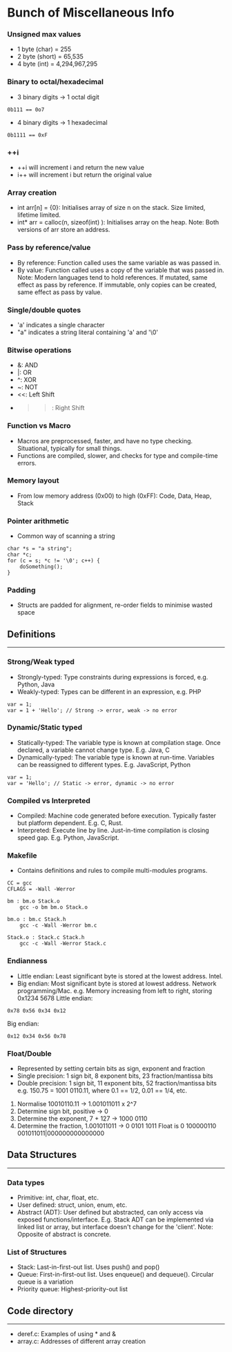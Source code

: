 # Bunch of Miscellaneous Info

### Unsigned max values
- 1 byte (char) = 255
- 2 byte (short) = 65,535
- 4 byte (int) = 4,294,967,295

### Binary to octal/hexadecimal
- 3 binary digits -> 1 octal digit
```
0b111 == 0o7
```
- 4 binary digits -> 1 hexadecimal
```
0b1111 == 0xF
```

### ++i
- ++i will increment i and return the new value
- i++ will increment i but return the original value

### Array creation
- int arr\[n\] = {0}: Initialises array of size n on the stack. Size limited, lifetime limited.
- int\* arr = calloc(n, sizeof(int) ): Initialises array on the heap.
Note: Both versions of arr store an address.

### Pass by reference/value
- By reference: Function called uses the same variable as was passed in.
- By value: Function called uses a copy of the variable that was passed in.
Note: Modern languages tend to hold references. If mutated, same effect as pass by reference. If immutable, only copies can be created, same effect as pass by value.

### Single/double quotes
- 'a' indicates a single character
- "a" indicates a string literal containing 'a' and '\0'

### Bitwise operations
- &: AND
- |: OR
- ^: XOR
- ~: NOT
- <<: Left Shift
- >>: Right Shift

### Function vs Macro
- Macros are preprocessed, faster, and have no type checking. Situational, typically for small things.
- Functions are compiled, slower, and checks for type and compile-time errors.

### Memory layout
- From low memory address (0x00) to high (0xFF): Code, Data, Heap, Stack

### Pointer arithmetic
- Common way of scanning a string
```
char *s = "a string";
char *c;
for (c = s; *c != '\0'; c++) {
	doSomething();
}
```

### Padding
- Structs are padded for alignment, re-order fields to minimise wasted space

## Definitions
---------------------------------------------------------

### Strong/Weak typed
- Strongly-typed: Type constraints during expressions is forced, e.g. Python, Java
- Weakly-typed: Types can be different in an expression, e.g. PHP
```
var = 1;
var = 1 + 'Hello'; // Strong -> error, weak -> no error
```

### Dynamic/Static typed
- Statically-typed: The variable type is known at compilation stage. Once declared, a variable cannot change type. E.g. Java, C
- Dynamically-typed: The variable type is known at run-time. Variables can be reassigned to different types. E.g. JavaScript, Python
```
var = 1;
var = 'Hello'; // Static -> error, dynamic -> no error
```

### Compiled vs Interpreted
- Compiled: Machine code generated before execution. Typically faster but platform dependent. E.g. C, Rust.
- Interpreted: Execute line by line. Just-in-time compilation is closing speed gap. E.g. Python, JavaScript.

### Makefile
- Contains definitions and rules to compile multi-modules programs.
```
CC = gcc
CFLAGS = -Wall -Werror

bm : bm.o Stack.o
	gcc -o bm bm.o Stack.o
	
bm.o : bm.c Stack.h
	gcc -c -Wall -Werror bm.c
	
Stack.o : Stack.c Stack.h
	gcc -c -Wall -Werror Stack.c
```

### Endianness
- Little endian: Least significant byte is stored at the lowest address. Intel.
- Big endian: Most significant byte is stored at lowest address. Network programming/Mac.
e.g. Memory increasing from left to right, storing 0x1234 5678
Little endian:
```
0x78 0x56 0x34 0x12
```
Big endian:
```
0x12 0x34 0x56 0x78
```

### Float/Double
- Represented by setting certain bits as sign, exponent and fraction
- Single precision: 1 sign bit, 8 exponent bits, 23 fraction/mantissa bits
- Double precision: 1 sign bit, 11 exponent bits, 52 fraction/mantissa bits
e.g. 150.75 = 1001 0110.11, where 0.1 == 1/2, 0.01 == 1/4, etc.
1. Normalise 10010110.11 -> 1.001011011 x 2^7
2. Determine sign bit, positive -> 0
3. Determine the exponent, 7 + 127 -> 1000 0110
4. Determine the fraction, 1.001011011 -> 0 0101 1011
Float is 0 100000110 001011011|000000000000000

## Data Structures
---------------------------------------------------------

### Data types
- Primitive: int, char, float, etc.
- User defined: struct, union, enum, etc.
- Abstract (ADT): User defined but abstracted, can only access via exposed functions/interface.
E.g. Stack ADT can be implemented via linked list or array, but interface doesn't change for the 'client'.
Note: Opposite of abstract is concrete.

### List of Structures
- Stack: Last-in-first-out list. Uses push() and pop()
- Queue: First-in-first-out list. Uses enqueue() and dequeue(). Circular queue is a variation
- Priority queue: Highest-priority-out list

## Code directory
---------------------------------------------------------
- deref.c: Examples of using \* and &
- array.c: Addresses of different array creation